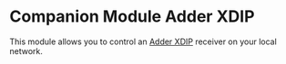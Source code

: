 # Companion Module Adder XDIP

This module allows you to control an [Adder XDIP](https://www.adder.com/en/kvm-solutions/adderlink-xdip) receiver on your local network.

